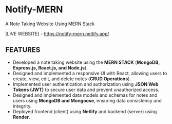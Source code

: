 # Notify-MERN
A Note Taking Website Using MERN Stack

[LIVE WEBSITE] - https://notify-mern.netlify.app/

## FEATURES
* Developed a note taking website using the **MERN STACK** (**MongoDB, Express.js, React.js, and Node.js**).
* Designed and implemented a responsive UI with React, allowing users to create, view, edit, and delete notes (**CRUD Operations**).
* Implemented user authentication and authorization using **JSON Web Tokens (JWT)** to secure user data and prevent unauthorized access.
* Designed and implemented data models and schemas for notes and users using **MongoDB and Mongoose**, ensuring data consistency and integrity.
* Deployed frontend (client) using **Netlify** and backend (server) using **Render**.
